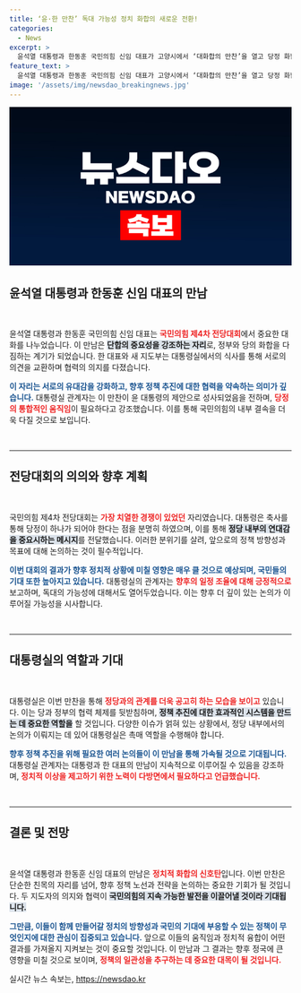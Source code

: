 ```yaml
---
title: ‘윤·한 만찬’ 독대 가능성 정치 화합의 새로운 전환!
categories:
  - News
excerpt: >
  윤석열 대통령과 한동훈 국민의힘 신임 대표가 고양시에서 ‘대화합의 만찬’을 열고 당정 화합을 다짐했습니다. 치열한 전당대회 후 새로운 지도부의 미래는 어떻게 될까요? 클릭해 궁금증을 확인하세요!
feature_text: >
  윤석열 대통령과 한동훈 국민의힘 신임 대표가 고양시에서 ‘대화합의 만찬’을 열고 당정 화합을 다짐했습니다. 치열한 전당대회 후 새로운 지도부의 미래는 어떻게 될까요? 클릭해 궁금증을 확인하세요!
image: '/assets/img/newsdao_breakingnews.jpg'
---
```


<p><img src="/assets/img/newsdao_breakingnews.jpg" alt="firstkoreanews 속보" /></p>

<h2 data-ke-size="size26">윤석열 대통령과 한동훈 신임 대표의 만남</h2>

<p data-ke-size="size16">&nbsp;</p>

<p data-ke-size="size16">윤석열 대통령과 한동훈 국민의힘 신임 대표는 <b><span style="color: #ee2323;">국민의힘 제4차 전당대회</span></b>에서 중요한 대화를 나누었습니다. 이 만남은 <b><span style="background-color: #21538527;">단합의 중요성을 강조하는 자리</span></b>로, 정부와 당의 화합을 다짐하는 계기가 되었습니다. 한 대표와 새 지도부는 대통령실에서의 식사를 통해 서로의 의견을 교환하며 협력의 의지를 다졌습니다.</p>

<p><b><span style="color: #1a5490;">이 자리는 서로의 유대감을 강화하고, 향후 정책 추진에 대한 협력을 약속하는 의미가 깊습니다.</span></b> 대통령실 관계자는 이 만찬이 윤 대통령의 제안으로 성사되었음을 전하며, <b><span style="color: #ee2323;">당정의 통합적인 움직임</span></b>이 필요하다고 강조했습니다. 이를 통해 국민의힘의 내부 결속을 더욱 다질 것으로 보입니다.<p data-ke-size="size16">&nbsp;</p></p>

<hr>

<h2 data-ke-size="size26">전당대회의 의의와 향후 계획</h2>

<p data-ke-size="size16">&nbsp;</p>

<p data-ke-size="size16">국민의힘 제4차 전당대회는 <b><span style="color: #ee2323;">가장 치열한 경쟁이 있었던</span></b> 자리였습니다. 대통령은 축사를 통해 당정이 하나가 되어야 한다는 점을 분명히 하였으며, 이를 통해 <b><span style="background-color: #21538527;">정당 내부의 연대감을 중요시하는 메시지</span></b>를 전달했습니다. 이러한 분위기를 살려, 앞으로의 정책 방향성과 목표에 대해 논의하는 것이 필수적입니다.</p>

<p><b><span style="color: #1a5490;">이번 대회의 결과가 향후 정치적 상황에 미칠 영향은 매우 클 것으로 예상되며, 국민들의 기대 또한 높아지고 있습니다.</span></b> 대통령실의 관계자는 <b><span style="color: #ee2323;">향후의 일정 조율에 대해 긍정적으로</span></b> 보고하며, 독대의 가능성에 대해서도 열어두었습니다. 이는 향후 더 깊이 있는 논의가 이루어질 가능성을 시사합니다.<p data-ke-size="size16">&nbsp;</p></p>

<hr>

<h2 data-ke-size="size26">대통령실의 역할과 기대</h2>

<p data-ke-size="size16">&nbsp;</p>

<p data-ke-size="size16">대통령실은 이번 만찬을 통해 <b><span style="color: #ee2323;">정당과의 관계를 더욱 공고히 하는 모습을 보이고</span></b> 있습니다. 이는 당과 정부의 협력 체제를 뒷받침하며, <b><span style="background-color: #21538527;">정책 추진에 대한 효과적인 시스템을 만드는 데 중요한 역할을</span></b> 할 것입니다. 다양한 이슈가 얽혀 있는 상황에서, 정당 내부에서의 논의가 이뤄지는 데 있어 대통령실은 촉매 역할을 수행해야 합니다.</p>

<p><b><span style="color: #1a5490;">향후 정책 추진을 위해 필요한 여러 논의들이 이 만남을 통해 가속될 것으로 기대됩니다.</span></b> 대통령실 관계자는 대통령과 한 대표의 만남이 지속적으로 이루어질 수 있음을 강조하며, <b><span style="color: #ee2323;">정치적 이상을 제고하기 위한 노력이 다방면에서 필요하다고 언급했습니다.</span></b><p data-ke-size="size16">&nbsp;</p></p>

<hr>

<h2 data-ke-size="size26">결론 및 전망</h2>

<p data-ke-size="size16">&nbsp;</p>

<p data-ke-size="size16">윤석열 대통령과 한동훈 신임 대표의 만남은 <b><span style="color: #ee2323;">정치적 화합의 신호탄</span></b>입니다. 이번 만찬은 단순한 친목의 자리를 넘어, 향후 정책 노선과 전략을 논의하는 중요한 기회가 될 것입니다. 두 지도자의 의지와 협력이 <b><span style="background-color: #21538527;">국민의힘의 지속 가능한 발전을 이끌어낼 것이라 기대됩니다.</span></b></p>

<p><b><span style="color: #1a5490;">그만큼, 이들이 함께 만들어갈 정치의 방향성과 국민의 기대에 부응할 수 있는 정책이 무엇인지에 대한 관심이 집중되고 있습니다.</span></b> 앞으로 이들의 움직임과 정치적 융합이 어떤 결과를 가져올지 지켜보는 것이 중요할 것입니다. 이 만남과 그 결과는 향후 정국에 큰 영향을 미칠 것으로 보이며, <b><span style="color: #ee2323;">정책의 일관성을 추구하는 데 중요한 대목이 될 것입니다.</span></b></p>
실시간 뉴스 속보는, <a href="https://newsdao.kr" rel="dofollow">https://newsdao.kr</a>


